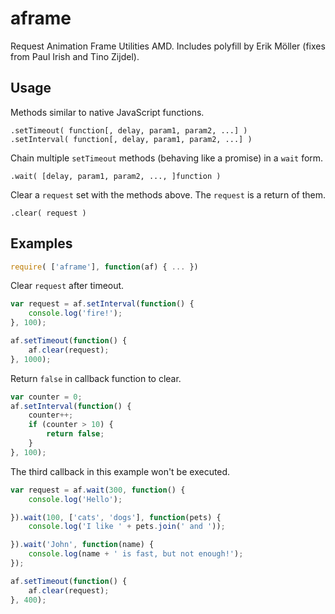 # aframe
Request Animation Frame Utilities AMD. Includes polyfill by Erik Möller (fixes from Paul Irish and Tino Zijdel).

## Usage
Methods similar to native JavaScript functions.

```
.setTimeout( function[, delay, param1, param2, ...] )
.setInterval( function[, delay, param1, param2, ...] )
```

Chain multiple `setTimeout` methods (behaving like a promise) in a `wait` form.

```
.wait( [delay, param1, param2, ..., ]function )
```

Clear a `request` set with the methods above. The `request` is a return of them.

```
.clear( request )
```

## Examples

```javascript
require( ['aframe'], function(af) { ... })
```

Clear `request` after timeout.

```javascript
var request = af.setInterval(function() {
    console.log('fire!');
}, 100);

af.setTimeout(function() {
    af.clear(request);
}, 1000);
```

Return `false` in callback function to clear.

```javascript
var counter = 0;
af.setInterval(function() {
    counter++;
    if (counter > 10) {
        return false;
    }
}, 100);
```

The third callback in this example won't be executed.

```javascript
var request = af.wait(300, function() {
    console.log('Hello');

}).wait(100, ['cats', 'dogs'], function(pets) {
    console.log('I like ' + pets.join(' and '));

}).wait('John', function(name) {
    console.log(name + ' is fast, but not enough!');
});

af.setTimeout(function() {
    af.clear(request);
}, 400);
```
